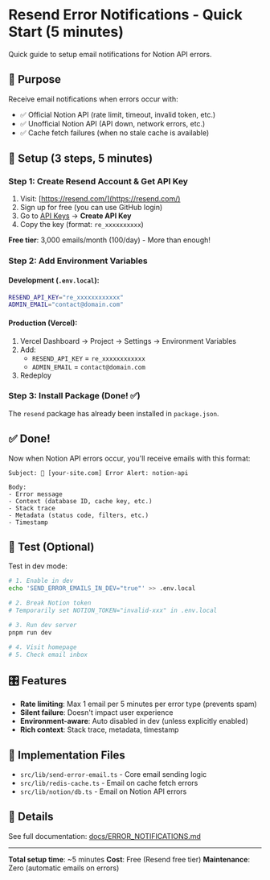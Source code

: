 # Resend Error Notifications - Quick Start (5 minutes)

Quick guide to setup email notifications for Notion API errors.

## 🎯 Purpose

Receive email notifications when errors occur with:
- ✅ Official Notion API (rate limit, timeout, invalid token, etc.)
- ✅ Unofficial Notion API (API down, network errors, etc.)
- ✅ Cache fetch failures (when no stale cache is available)

## 🚀 Setup (3 steps, 5 minutes)

### Step 1: Create Resend Account & Get API Key

1. Visit: [https://resend.com/](https://resend.com/)
2. Sign up for free (you can use GitHub login)
3. Go to [API Keys](https://resend.com/api-keys) → **Create API Key**
4. Copy the key (format: `re_xxxxxxxxxx`)

**Free tier**: 3,000 emails/month (100/day) - More than enough!

### Step 2: Add Environment Variables

#### Development (`.env.local`):
```bash
RESEND_API_KEY="re_xxxxxxxxxxxx"
ADMIN_EMAIL="contact@domain.com"
```

#### Production (Vercel):
1. Vercel Dashboard → Project → Settings → Environment Variables
2. Add:
   - `RESEND_API_KEY` = `re_xxxxxxxxxxxx`
   - `ADMIN_EMAIL` = `contact@domain.com`
3. Redeploy

### Step 3: Install Package (Done! ✅)

The `resend` package has already been installed in `package.json`.

## ✅ Done!

Now when Notion API errors occur, you'll receive emails with this format:

```
Subject: 🚨 [your-site.com] Error Alert: notion-api

Body:
- Error message
- Context (database ID, cache key, etc.)
- Stack trace
- Metadata (status code, filters, etc.)
- Timestamp
```

## 🧪 Test (Optional)

Test in dev mode:

```bash
# 1. Enable in dev
echo 'SEND_ERROR_EMAILS_IN_DEV="true"' >> .env.local

# 2. Break Notion token
# Temporarily set NOTION_TOKEN="invalid-xxx" in .env.local

# 3. Run dev server
pnpm run dev

# 4. Visit homepage
# 5. Check email inbox
```

## 🎛️ Features

- **Rate limiting**: Max 1 email per 5 minutes per error type (prevents spam)
- **Silent failure**: Doesn't impact user experience
- **Environment-aware**: Auto disabled in dev (unless explicitly enabled)
- **Rich context**: Stack trace, metadata, timestamp

## 📁 Implementation Files

- `src/lib/send-error-email.ts` - Core email sending logic
- `src/lib/redis-cache.ts` - Email on cache fetch errors
- `src/lib/notion/db.ts` - Email on Notion API errors

## 📖 Details

See full documentation: [docs/ERROR_NOTIFICATIONS.md](./docs/ERROR_NOTIFICATIONS.md)

---

**Total setup time**: ~5 minutes
**Cost**: Free (Resend free tier)
**Maintenance**: Zero (automatic emails on errors)

